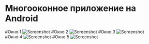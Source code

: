 # Многооконное приложение на Android
#Окно 1
![Screenshot](Screenshot_1.png)
#Окно 2
![Screenshot](Screenshot_2.png)
#Окно 3
![Screenshot](Screenshot_3.png)
#Окно 4
![Screenshot](Screenshot_4.png)
#Окно 5
![Screenshot](Screenshot_5.png)